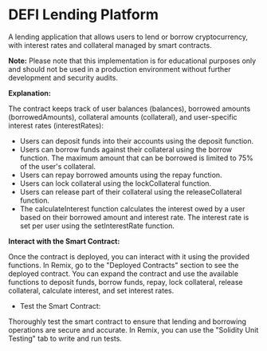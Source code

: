 # DEFI Lending Platform

A lending application that allows users to lend or borrow cryptocurrency, with interest rates and collateral managed by smart contracts.

__Note:__ Please note that this implementation is for educational purposes only and should not be used in a production environment without further development and security audits.

__Explanation:__

The contract keeps track of user balances (balances), borrowed amounts (borrowedAmounts), collateral amounts (collateral), and user-specific interest rates (interestRates):

 - Users can deposit funds into their accounts using the deposit function.
 - Users can borrow funds against their collateral using the borrow function. The maximum amount that can be borrowed is limited to 75% of the user's collateral.
 - Users can repay borrowed amounts using the repay function.
 - Users can lock collateral using the lockCollateral function.
 - Users can release part of their collateral using the releaseCollateral function.
 - The calculateInterest function calculates the interest owed by a user based on their borrowed amount and interest rate. The interest rate is set per user using the setInterestRate function.

__Interact with the Smart Contract:__

Once the contract is deployed, you can interact with it using the provided functions. In Remix, go to the "Deployed Contracts" section to see the deployed contract. You can expand the contract and use the available functions to deposit funds, borrow funds, repay, lock collateral, release collateral, calculate interest, and set interest rates.

- Test the Smart Contract:

Thoroughly test the smart contract to ensure that lending and borrowing operations are secure and accurate. In Remix, you can use the "Solidity Unit Testing" tab to write and run tests.
